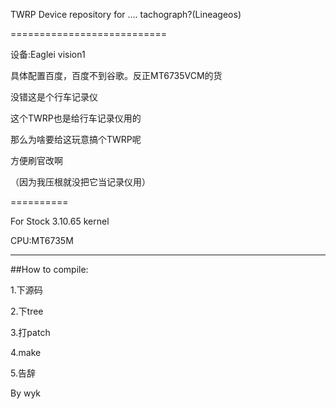 TWRP Device repository for .... tachograph?(Lineageos)

===========================

设备:Eaglei vision1

具体配置百度，百度不到谷歌。反正MT6735VCM的货

没错这是个行车记录仪

这个TWRP也是给行车记录仪用的

那么为啥要给这玩意搞个TWRP呢

方便刷官改啊

（因为我压根就没把它当记录仪用）

==========

For Stock 3.10.65 kernel

CPU:MT6735M

---------------
##How to compile:

1.下源码

2.下tree

3.打patch

4.make

5.告辞

By wyk

